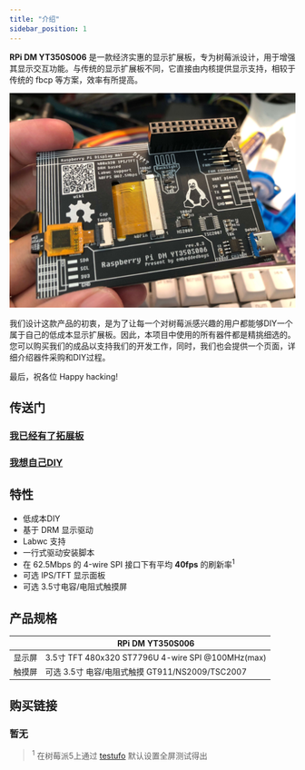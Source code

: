 ```yaml
---
title: "介绍"
sidebar_position: 1
---
```


**RPi DM YT350S006** 是一款经济实惠的显示扩展板，专为树莓派设计，用于增强其显示交互功能。与传统的显示扩展板不同，它直接由内核提供显示支持，相较于传统的 fbcp 等方案，效率有所提高。

![image](./assets/rpi_dm_yt350s006.jpg)

我们设计这款产品的初衷，是为了让每一个对树莓派感兴趣的用户都能够DIY一个属于自己的低成本显示扩展板。因此，本项目中使用的所有器件都是精挑细选的。您可以购买我们的成品以支持我们的开发工作，同时，我们也会提供一个页面，详细介绍器件采购和DIY过程。

最后，祝各位 Happy hacking!

<!-- 演示视频链接:
[https://www.bilibili.com/video/BV1aD42177CE/](https://www.bilibili.com/video/BV1aD42177CE/) -->

## 传送门

### [我已经有了拓展板](/docs/get-started/driver-install)
### [我想自己DIY](/docs/diy/preparations)

## 特性

- 低成本DIY
- 基于 DRM 显示驱动
- Labwc 支持
- 一行式驱动安装脚本
- 在 62.5Mbps 的 4-wire SPI 接口下有平均 **40fps** 的刷新率<sup>1</sup>
- 可选 IPS/TFT 显示面板
- 可选 3.5寸电容/电阻式触摸屏


## 产品规格

|  | RPi DM YT350S006                    |
|----------|--------------------------------------|
| 显示屏     | 3.5寸 TFT 480x320 ST7796U 4-wire SPI @100MHz(max) |
| 触摸屏     | 可选 3.5寸 电容/电阻式触摸 GT911/NS2009/TSC2007                          |

## 购买链接

### 暂无

> <sup>1</sup> 在树莓派5上通过 [testufo](https://www.testufo.com) 默认设置全屏测试得出
